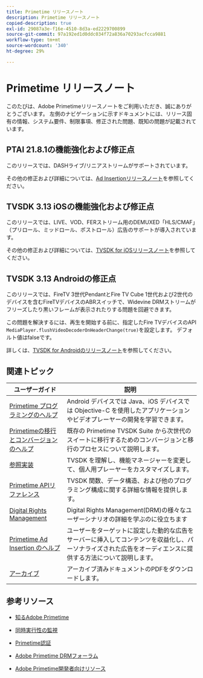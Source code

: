 ```yaml
---
title: Primetime リリースノート
description: Primetime リリースノート
copied-description: true
exl-id: 29087a3e-f16e-4510-8d3a-ed2229700899
source-git-commit: 97a192ed1d0ddc034f72a836a70293acfcca9881
workflow-type: tm+mt
source-wordcount: '340'
ht-degree: 29%

---
```


# Primetime リリースノート

このたびは、Adobe Primetimeリリースノートをご利用いただき、誠にありがとうございます。 左側のナビゲーションに示すドキュメントには、リリース固有の情報、システム要件、制限事項、修正された問題、既知の問題が記載されています。

## PTAI 21.8.1の機能強化および修正点

このリリースでは、DASHライブ/リニアストリームがサポートされています。

その他の修正および詳細については、[Ad Insertionリリースノート](/help/release-notes/ptai-21x-release-notes.md)を参照してください。

## TVSDK 3.13 iOSの機能強化および修正点

このリリースでは、LIVE、VOD、FERストリーム用のDEMUXED「HLS/CMAF」（プリロール、ミッドロール、ポストロール）広告のサポートが導入されています。

その他の修正および詳細については、[TVSDK for iOSリリースノート](../release-notes/tvsdk-3x-ios.md)を参照してください。

## TVSDK 3.13 Androidの修正点

このリリースでは、FireTV 3世代PendantとFire TV Cube 1世代および2世代のデバイスを含むFireTVデバイスのABRスイッチで、Widevine DRMストリームがフリーズしたり黒いフレームが表示されたりする問題を回避できます。

この問題を解決するには、再生を開始する前に、指定したFire TVデバイスのAPI `MediaPlayer.flushVideoDecoderOnHeaderChange(true)`を設定します。 デフォルト値はfalseです。

詳しくは、[TVSDK for Androidのリリースノート](../release-notes/tvsdk-3x-android.md)を参照してください。

## 関連トピック

| ユーザーガイド | 説明 |
|--- |--- |
| [Primetime プログラミングのヘルプ](/help/programming/home.md) | Android デバイスでは Java、iOS デバイスでは Objective-C を使用したアプリケーションやビデオプレーヤーの開発を学習できます。 |
| [Primetimeの移行とコンバージョンのヘルプ](/help/migration-guides/home.md) | 既存の Primetime TVSDK Suite から次世代のスイートに移行するためのコンバージョンと移行のプロセスについて説明します。 |
| [参照実装](/help/android-reference-implementation/home.md) | TVSDK を理解し、機能マネージャーを変更して、個人用プレーヤーをカスタマイズします。 |
| [Primetime APIリファレンス](/help/reference/api-references.md) | TVSDK 関数、データ構造、および他のプログラミング構成に関する詳細な情報を提供します。 |
| [Digital Rights Management](/help/digital-rights-management/home.md) | Digital Rights Management(DRM)の様々なユーザーシナリオの詳細を学ぶのに役立ちます |
| [Primetime Ad Insertion のヘルプ](/help/primetime-ad-insertion/home.md) | ユーザーをターゲットに設定した動的な広告をサーバーに挿入してコンテンツを収益化し、パーソナライズされた広告をオーディエンスに提供する方法について説明します。 |
| [アーカイブ](https://helpx.adobe.com/primetime/archives.html) | アーカイブ済みドキュメントのPDFをダウンロードします。 |

## 参考リソース

* [知るAdobe Primetime](https://www.adobe.com/in/marketing/primetime.html)

* [同時実行性の監視](https://tve.helpdocsonline.com/concurrency-monitoring-introduction)

* [Primetime認証](https://tve.helpdocsonline.com/home)

* [Adobe Primetime DRMフォーラム](https://forums.adobe.com/community/adobe_access)

* [Adobe Primetime開発者向けリソース](https://www.adobe.com/devnet/primetime.html)

